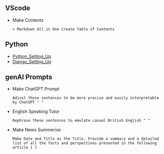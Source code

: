 ## VScode
- Make Contents
  ```
  > Markdown All in One Create Table of Contents
  ```
## Python
- [Python_Setting_Up](https://github.com/jeyu54217/Notes/blob/main/Python/Setting_Up.md#venv-built-in-in-python-3)
- [Django_Setting_Up](https://github.com/jeyu54217/Notes/blob/main/Django/Setting_Up.md#install)

## genAI Prompts
- Make ChatGPT Prompt
  ```
  Adjust these sentences to be more precise and easily interpretable by ChatGPT " "  
  ```
- English Speaking Tutor
  ```
  Rephrase these sentences to emulate casual British English " "  
  ```
- Make News Summerise
  ```
  Make Date and Title as the Title, Provide a summary and a detailed list of all the facts and perspectives presented in the following article [ ] 
  ```

